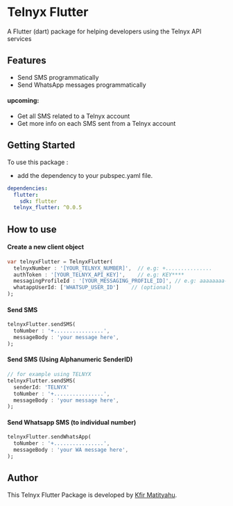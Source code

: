 # Telnyx Flutter 

A Flutter (dart) package for helping developers using the Telnyx API services

## Features

* Send SMS programmatically
* Send WhatsApp messages programmatically

#### upcoming:

* Get all SMS related to a Telnyx account
* Get more info on each SMS sent from a Telnyx account

## Getting Started

To use this package :

- add the dependency to your pubspec.yaml file.

```yaml
dependencies:
  flutter:
    sdk: flutter
  telnyx_flutter: ^0.0.5
```

## How to use


#### Create a new client object
```dart
var telnyxFlutter = TelnyxFlutter(
  telnyxNumber : '[YOUR_TELNYX_NUMBER]',  // e.g: +............... 
  authToken : '[YOUR_TELNYX_API_KEY]',    // e.g: KEY****  
  messagingProfileId : '[YOUR_MESSAGING_PROFILE_ID]', // e.g: aaaaaaaa-bbbb-cccc-dddd-111111111111
  whatappUserId: ['WHATSUP_USER_ID']    // (optional)   
);
```
#### Send SMS
```dart
telnyxFlutter.sendSMS(
  toNumber : '+................', 
  messageBody : 'your message here',
); 
```

#### Send SMS (Using Alphanumeric SenderID)

```dart
// for example using TELNYX
telnyxFlutter.sendSMS(
  senderId: 'TELNYX'
  toNumber : '+................', 
  messageBody : 'your message here',
); 
```

#### Send Whatsapp SMS (to individual number)

```dart
telnyxFlutter.sendWhatsApp(
  toNumber : '+................', 
  messageBody : 'your WA message here',
);
```


## Author

This Telnyx Flutter Package is developed by [Kfir Matityahu](https://github.com/kfiross).